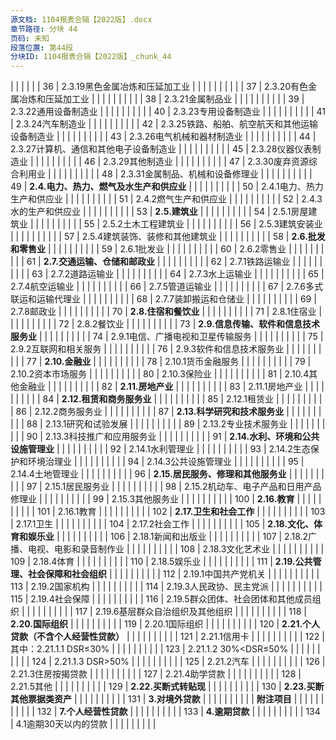 ```yaml
---
源文档: 1104报表合辑【2022版】.docx
章节路径: 分块 44
页码: 未知
段落位置: 第44段
分块ID: 1104报表合辑【2022版】_chunk_44
---
```


|  |  |  |  |
| 36 | 2.3.19黑色金属冶炼和压延加工业 |  |  |  |  |  |  |  |  |
| 37 | 2.3.20有色金属冶炼和压延加工业 |  |  |  |  |  |  |  |  |
| 38 | 2.3.21金属制品业 |  |  |  |  |  |  |  |  |
| 39 | 2.3.22通用设备制造业 |  |  |  |  |  |  |  |  |
| 40 | 2.3.23专用设备制造业 |  |  |  |  |  |  |  |  |
| 41 | 2.3.24汽车制造业 |  |  |  |  |  |  |  |  |
| 42 | 2.3.25铁路、船舶、航空航天和其他运输设备制造业 |  |  |  |  |  |  |  |  |
| 43 | 2.3.26电气机械和器材制造业 |  |  |  |  |  |  |  |  |
| 44 | 2.3.27计算机、通信和其他电子设备制造业 |  |  |  |  |  |  |  |  |
| 45 | 2.3.28仪器仪表制造业 |  |  |  |  |  |  |  |  |
| 46 | 2.3.29其他制造业 |  |  |  |  |  |  |  |  |
| 47 | 2.3.30废弃资源综合利用业 |  |  |  |  |  |  |  |  |
| 48 | 2.3.31金属制品、机械和设备修理业 |  |  |  |  |  |  |  |  |
| 49 | **2.4.电力、热力、燃气及水生产和供应业** |  |  |  |  |  |  |  |  |
| 50 | 2.4.1电力、热力生产和供应业 |  |  |  |  |  |  |  |  |
| 51 | 2.4.2燃气生产和供应业 |  |  |  |  |  |  |  |  |
| 52 | 2.4.3水的生产和供应业 |  |  |  |  |  |  |  |  |
| 53 | **2.5.建筑业** |  |  |  |  |  |  |  |  |
| 54 | 2.5.1房屋建筑业 |  |  |  |  |  |  |  |  |
| 55 | 2.5.2土木工程建筑业 |  |  |  |  |  |  |  |  |
| 56 | 2.5.3建筑安装业 |  |  |  |  |  |  |  |  |
| 57 | 2.5.4建筑装饰、装修和其他建筑业 |  |  |  |  |  |  |  |  |
| 58 | **2.6.批发和零售业** |  |  |  |  |  |  |  |  |
| 59 | 2.6.1批发业 |  |  |  |  |  |  |  |  |
| 60 | 2.6.2零售业 |  |  |  |  |  |  |  |  |
| 61 | **2.7.交通运输、仓储和邮政业** |  |  |  |  |  |  |  |  |
| 62 | 2.7.1铁路运输业 |  |  |  |  |  |  |  |  |
| 63 | 2.7.2道路运输业 |  |  |  |  |  |  |  |  |
| 64 | 2.7.3水上运输业 |  |  |  |  |  |  |  |  |
| 65 | 2.7.4航空运输业 |  |  |  |  |  |  |  |  |
| 66 | 2.7.5管道运输业 |  |  |  |  |  |  |  |  |
| 67 | 2.7.6多式联运和运输代理业 |  |  |  |  |  |  |  |  |
| 68 | 2.7.7装卸搬运和仓储业 |  |  |  |  |  |  |  |  |
| 69 | 2.7.8邮政业 |  |  |  |  |  |  |  |  |
| 70 | **2.8.住宿和餐饮业** |  |  |  |  |  |  |  |  |
| 71 | 2.8.1住宿业 |  |  |  |  |  |  |  |  |
| 72 | 2.8.2餐饮业 |  |  |  |  |  |  |  |  |
| 73 | **2.9.信息传输、软件和信息技术服务业** |  |  |  |  |  |  |  |  |
| 74 | 2.9.1电信、广播电视和卫星传输服务 |  |  |  |  |  |  |  |  |
| 75 | 2.9.2互联网和相关服务 |  |  |  |  |  |  |  |  |
| 76 | 2.9.3软件和信息技术服务业 |  |  |  |  |  |  |  |  |
| 77 | **2.10.金融业** |  |  |  |  |  |  |  |  |
| 78 | 2.10.1货币金融服务 |  |  |  |  |  |  |  |  |
| 79 | 2.10.2资本市场服务 |  |  |  |  |  |  |  |  |
| 80 | 2.10.3保险业 |  |  |  |  |  |  |  |  |
| 81 | 2.10.4其他金融业 |  |  |  |  |  |  |  |  |
| 82 | **2.11.房地产业** |  |  |  |  |  |  |  |  |
| 83 | 2.11.1房地产业 |  |  |  |  |  |  |  |  |
| 84 | **2.12.租赁和商务服务业** |  |  |  |  |  |  |  |  |
| 85 | 2.12.1租赁业 |  |  |  |  |  |  |  |  |
| 86 | 2.12.2商务服务业 |  |  |  |  |  |  |  |  |
| 87 | **2.13.科学研究和技术服务业** |  |  |  |  |  |  |  |  |
| 88 | 2.13.1研究和试验发展 |  |  |  |  |  |  |  |  |
| 89 | 2.13.2专业技术服务业 |  |  |  |  |  |  |  |  |
| 90 | 2.13.3科技推广和应用服务业 |  |  |  |  |  |  |  |  |
| 91 | **2.14.水利、环境和公共设施管理业** |  |  |  |  |  |  |  |  |
| 92 | 2.14.1水利管理业 |  |  |  |  |  |  |  |  |
| 93 | 2.14.2生态保护和环境治理业 |  |  |  |  |  |  |  |  |
| 94 | 2.14.3公共设施管理业 |  |  |  |  |  |  |  |  |
| 95 | 2.14.4土地管理业 |  |  |  |  |  |  |  |  |
| 96 | **2.15.居民服务、修理和其他服务业** |  |  |  |  |  |  |  |  |
| 97 | 2.15.1居民服务业 |  |  |  |  |  |  |  |  |
| 98 | 2.15.2机动车、电子产品和日用产品修理业 |  |  |  |  |  |  |  |  |
| 99 | 2.15.3其他服务业 |  |  |  |  |  |  |  |  |
| 100 | **2.16.教育** |  |  |  |  |  |  |  |  |
| 101 | 2.16.1教育 |  |  |  |  |  |  |  |  |
| 102 | **2.17.卫生和社会工作** |  |  |  |  |  |  |  |  |
| 103 | 2.17.1卫生 |  |  |  |  |  |  |  |  |
| 104 | 2.17.2社会工作 |  |  |  |  |  |  |  |  |
| 105 | **2.18.文化、体育和娱乐业** |  |  |  |  |  |  |  |  |
| 106 | 2.18.1新闻和出版业 |  |  |  |  |  |  |  |  |
| 107 | 2.18.2广播、电视、电影和录音制作业 |  |  |  |  |  |  |  |  |
| 108 | 2.18.3文化艺术业 |  |  |  |  |  |  |  |  |
| 109 | 2.18.4体育 |  |  |  |  |  |  |  |  |
| 110 | 2.18.5娱乐业 |  |  |  |  |  |  |  |  |
| 111 | **2.19.公共管理、社会保障和社会组织** |  |  |  |  |  |  |  |  |
| 112 | 2.19.1中国共产党机关 |  |  |  |  |  |  |  |  |
| 113 | 2.19.2国家机构 |  |  |  |  |  |  |  |  |
| 114 | 2.19.3人民政协、民主党派 |  |  |  |  |  |  |  |  |
| 115 | 2.19.4社会保障 |  |  |  |  |  |  |  |  |
| 116 | 2.19.5群众团体、社会团体和其他成员组织 |  |  |  |  |  |  |  |  |
| 117 | 2.19.6基层群众自治组织及其他组织 |  |  |  |  |  |  |  |  |
| 118 | **2.20.国际组织** |  |  |  |  |  |  |  |  |
| 119 | 2.20.1国际组织 |  |  |  |  |  |  |  |  |
| 120 | **2.21.个人贷款（不含个人经营性贷款）** |  |  |  |  |  |  |  |  |
| 121 | 2.21.1信用卡 |  |  |  |  |  |  |  |  |
| 122 | 其中：2.21.1.1 DSR≤30% |  |  |  |  |  |  |  |  |
| 123 | 2.21.1.2 30%<DSR≤50% |  |  |  |  |  |  |  |  |
| 124 | 2.21.1.3 DSR>50% |  |  |  |  |  |  |  |  |
| 125 | 2.21.2汽车 |  |  |  |  |  |  |  |  |
| 126 | 2.21.3住房按揭贷款 |  |  |  |  |  |  |  |  |
| 127 | 2.21.4助学贷款 |  |  |  |  |  |  |  |  |
| 128 | 2.21.5其他 |  |  |  |  |  |  |  |  |
| 129 | **2.22.买断式转贴现** |  |  |  |  |  |  |  |  |
| 130 | **2.23.买断其他票据类资产** |  |  |  |  |  |  |  |  |
| 131 | **3.对境外贷款** |  |  |  |  |  |  |  |  |
| **附注项目** | | | | | | | | | |
| 132 | **7.个人经营性贷款** |  |  |  |  |  |  |  |  |
| 133 | **4.逾期贷款** |  |  |  |  |  |  |  |  |
| 134 | 4.1逾期30天以内的贷款 |  |  |  |  |  |  |  |  |